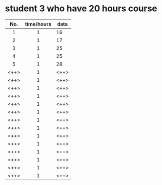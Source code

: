 # student 3 who have 20 hours course
|No.|time/hours|data|
|:---:|:---:|---|
|1|1|16
|2|1|17
|3|1|25
|4|1|25
|5|1|28
|<++>|1|<++>
|<++>|1|<++>
|<++>|1|<++>
|<++>|1|<++>
|<++>|1|<++>
|<++>|1|<++>
|<++>|1|<++>
|<++>|1|<++>
|<++>|1|<++>
|<++>|1|<++>
|<++>|1|<++>
|<++>|1|<++>
|<++>|1|<++>
|<++>|1|<++>
